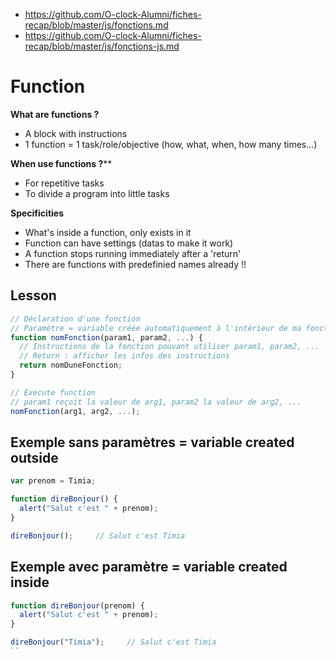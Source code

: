 - https://github.com/O-clock-Alumni/fiches-recap/blob/master/js/fonctions.md
- https://github.com/O-clock-Alumni/fiches-recap/blob/master/js/fonctions-js.md

# Function 

**What are functions ?**

- A block with instructions
- 1 function = 1 task/role/objective (how, what, when, how many times...)

**When use functions ?****
- For repetitive tasks
- To divide a program into little tasks

**Specificities**
- What's inside a function, only exists in it
- Function can have settings (datas to make it work)
- A function stops running immediately after a 'return'
- There are functions with predefinied names already !!

## Lesson
```javascript
// Déclaration d'une fonction
// Paramètre = variable créée automatiquement à l'intérieur de ma fonction
function nomFonction(param1, param2, ...) {
  // Instructions de la fonction pouvant utiliser param1, param2, ...
  // Return : afficher les infos des instructions
  return nomDuneFonction;
}

// Execute function
// param1 reçoit la valeur de arg1, param2 la valeur de arg2, ...
nomFonction(arg1, arg2, ...); 
```
## Exemple sans paramètres = variable created outside
```javascript
var prenom = Timia;

function direBonjour() {
  alert("Salut c'est " + prenom);
}

direBonjour();     // Salut c'est Timia
```
## Exemple avec paramètre = variable created inside
```javascript
function direBonjour(prenom) {
  alert("Salut c'est " + prenom);
}

direBonjour("Timia");     // Salut c'est Timia
``
